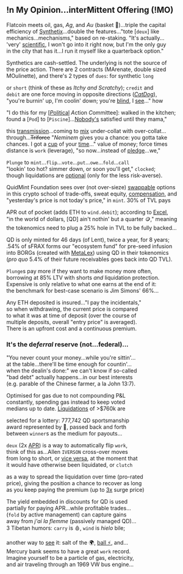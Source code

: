 
## !n My Opinion...interMittent Offering (!MO) 
Flatcoin meets oil, gas, *Ag*, and *Au* (basket 🏀)...triple the capital  
efficiency of [Synthetix](https://x.com/hal2001/status/1792316581059412427)...double the features..."tote [`deux`] like   
mechanics...mechanisms," based on re-staking. "It's actually...  
'very' [scientific](https://x.com/QuidMint/status/1788634658931908915), I won't go into it right now, but I'm the only guy  
in the city that has it...I run it myself like a
quarterback option."

Synthetics are cash-settled. The underlying is not the source of   
the price action.
There are 2 contracts (MArenate, double sized    
MOulinette), and there's 2 types of `dues`: for synthetic `long`  

or `short` (think of these as *Itchy and Scratchy*); `credit` and  
`debit` are one force moving in opposite directions ([*CatDog*](https://x.com/QuidMint/status/1786703126470222054)),   
"you're burnin' up, I'm coolin' down;
you're [blind](https://www.investopedia.com/terms/b/blind-entry.asp), I [see](https://docs.google.com/document/d/1fD1_rP8GonSUHyRXENDudlzBkkTcAsN7L9IiTrxEuAY/edit)..." how


"I do this for my [[*P*olitical](https://manifoldfinance.github.io/primitives/2022/12/17/Applied-Politics-for-Crypto.html) *A*ction *C*ommittee]: walked in the kitchen;  
 found a [`Pod`] to [`Piscine`]...[Nobody's](https://x.com/QuidMint/status/1788581681693106680) satisfied until they mama,"  

this [transmission](https://en.wikipedia.org/wiki/Intercarrier_method)...coming to [mix](https://youtu.be/ndQM3kVb06I) under-collat with over-collat...  
through...~~Triforce~~ "*Neminem* gives you a chance: you gotta take  
chances. I got a [cup](https://www.youtube.com/clip/UgkxD0PZbIFBnRlmN6JwqGfKBOTw_OR7j1u4) of your [time](https://www.youtube.com/clip/UgkxIOebF-ScgdWWR7Flp__iDVeG4L22y-PK)..." value of money;  force times  
 distance is `work` (leverage), "so now...instead of [pledge](https://www.investopedia.com/terms/p/pledgedasset.asp)...we,"
  
`Plunge` to `mint`...`flip`...`vote`...`put`...`owe`...`fold`...`call`   
"lookin' too hot? simmer down, or soon you'll get," `clocked`;  
though liquidations are [optional](https://www.youtube.com/watch?v=1O25uUy90hU) (only for the less risk-averse).

QuidMint Foundation sees over (not over-sieze) [swappable](https://twitter.com/guil_lambert/status/1772423853316219051) options   
in this crypto school of trade-offs, sweat equity, [compensation](https://www.tabers.com/tabersonline/view/Tabers-Dictionary/730522/all/compensation), and   
"yesterday's price is not today's price," in `mint`. 30% of TVL pays  
 
 APR out of pocket (adds ETH to `wind.debit`); according to [Excel](https://docs.google.com/spreadsheets/d/1uBG8jJGNCgQArKm4FlcmNuXb1cspG6-PRcDoFaRvQws/),  
 "in the world of dollars, [QD] ain't nothin' but a quarter 🪙," meaning  
 the tokenomics need to plug a 25% hole in TVL to be fully backed...
 
QD is only minted for 46 days (of Lent), twice a year, for 8 years;  
.54% of sFRAX forms our "ecosystem fund" for pre-seed infusion  
into BORGs (created with [MetaLex]((https://twitter.com/lex_node/status/1760701615424630848))) using QD in their tokenomics  
(*pro quo* 5.4% of their future receivables goes back into QD TVL).    

`Plunge`s pay more if they want to make money more often,  
borrowing at 85% LTV with shorts *and* liquidation protection.  
Expensive is only relative to what one earns at the end of it:  
the benchmark for best-case scenario is Jim Simons' 66%...

Any ETH deposited is insured..."I pay the incidentals,"  
so when withdrawing, the current price is compared  
to what it was at time of deposit (over the course of   
multiple deposits, overall "entry price" is averaged).   
There is an upfront cost and a continuous premium. 

### It's the  de*ferral* reserve (not...federal)...  
"You never count your money...while you're sittin'...  
at the table...there'll be time enough for countin'...  
when the dealin's done:" we can't know if so-called  
"bad debt" actually happens...in our best interests  
(e.g. parable of the Chinese farmer, a la John 13:7).   

Optimised for gas due to not compounding P&L  
constantly, spending gas instead to keep voted  
medians up to date. [Liquidations]([liquidation](https://mirror.xyz/quid.eth/LZ4pS8tVAAkZVSYqJWoihs19cdMhgWESsLr9dIhvL40)) of >$760k are

selected for a lottery: 777,742 QD sportsmanship  
award represented by 👕, passed back and forth  
between `winner`s as the medium for  payouts...

`deux` (2x [APR]((https://x.com/hexonaut/status/1789072324614050035))) is a way to automatically flip `work`,  
think of this as...Allen `IVERSON` cross-over moves     
from long to short, or [vice versa](https://www.instagram.com/p/CnPsieFKzRQ/), at the moment that  
it would have otherwise been liquidated,
or `clutch`  

as a way to spread the liquidation over time (pro-rated  
price), giving the position a chance to recover as long  
as you keep paying the premium (up to [3x](https://x.com/santiagoroel/status/1791114254117998865) surge price)

The yield embedded in discounts for QD is used   
partially for paying APR...while profitable trades...  
(`fold` by active management) can capture gains  
away from *j'ai la flemme*  (passively managed QD)...  
3 Tibetan humors: `carry` is 🩸, `wind` is *hielo* bile;  

another way to [see](https://youtube.com/clip/UgkxXxCLFiMg7N55Aj2SjkpA87TeBJao6EWY?si=4v3xY1nYgtJovNmx) it: salt of the 🌍, [ball ⚡️](https://youtube.com/clip/UgkxTJhmTNvuccOEkvQ9NwRrJG_kh3hhofK-?si=qlXeZ24vCvjNmnnb), and...  
Mercury bank seems to have a great `work` record.  
Imagine yourself to be a particle of gas, electricity,  
and air traveling through an 1969 VW bus engine... 

